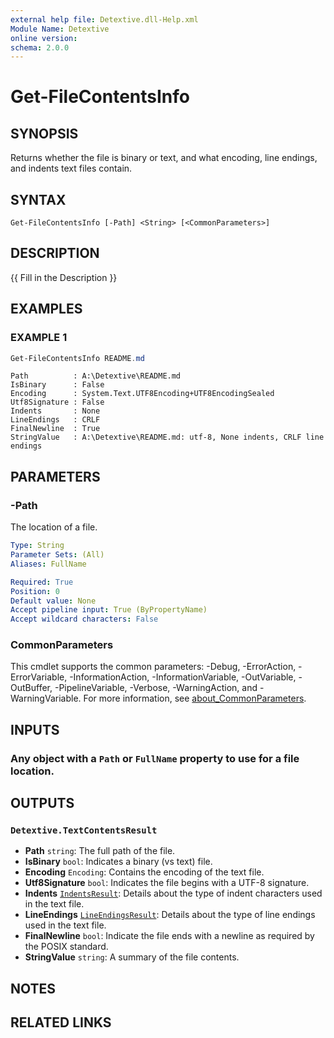 ```yaml
---
external help file: Detextive.dll-Help.xml
Module Name: Detextive
online version:
schema: 2.0.0
---
```


# Get-FileContentsInfo

## SYNOPSIS
Returns whether the file is binary or text, and what encoding, line endings, and indents text files contain.

## SYNTAX

```
Get-FileContentsInfo [-Path] <String> [<CommonParameters>]
```

## DESCRIPTION
{{ Fill in the Description }}

## EXAMPLES

### EXAMPLE 1
```ps1
Get-FileContentsInfo README.md
```

```
Path          : A:\Detextive\README.md
IsBinary      : False
Encoding      : System.Text.UTF8Encoding+UTF8EncodingSealed
Utf8Signature : False
Indents       : None
LineEndings   : CRLF
FinalNewline  : True
StringValue   : A:\Detextive\README.md: utf-8, None indents, CRLF line endings
```

## PARAMETERS

### -Path
The location of a file.

```yaml
Type: String
Parameter Sets: (All)
Aliases: FullName

Required: True
Position: 0
Default value: None
Accept pipeline input: True (ByPropertyName)
Accept wildcard characters: False
```

### CommonParameters
This cmdlet supports the common parameters: -Debug, -ErrorAction, -ErrorVariable, -InformationAction, -InformationVariable, -OutVariable, -OutBuffer, -PipelineVariable, -Verbose, -WarningAction, and -WarningVariable. For more information, see [about_CommonParameters](http://go.microsoft.com/fwlink/?LinkID=113216).

## INPUTS

### Any object with a `Path` or `FullName` property to use for a file location.

## OUTPUTS

### `Detextive.TextContentsResult`

* **Path** `string`: The full path of the file.
* **IsBinary** `bool`: Indicates a binary (vs text) file.
* **Encoding** `Encoding`: Contains the encoding of the text file.
* **Utf8Signature** `bool`: Indicates the file begins with a UTF-8 signature.
* **Indents** [`IndentsResult`][]: Details about the type of indent characters used in the text file.
* **LineEndings** [`LineEndingsResult`][]: Details about the type of line endings used in the text file.
* **FinalNewline** `bool`: Indicate the file ends with a newline as required by the POSIX standard.
* **StringValue** `string`: A summary of the file contents.

[`IndentsResult`]: Get-FileIndents.md#OUTPUTS
[`LineEndingsResult`]: Get-FileLineEndings.md#OUTPUTS

## NOTES

## RELATED LINKS
